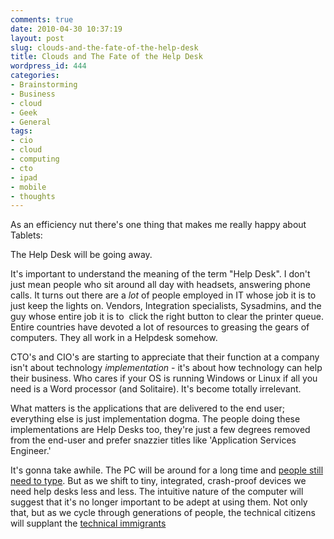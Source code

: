 ```yaml
---
comments: true
date: 2010-04-30 10:37:19
layout: post
slug: clouds-and-the-fate-of-the-help-desk
title: Clouds and The Fate of the Help Desk
wordpress_id: 444
categories:
- Brainstorming
- Business
- cloud
- Geek
- General
tags:
- cio
- cloud
- computing
- cto
- ipad
- mobile
- thoughts
---
```


As an efficiency nut there's one thing that makes me really happy about Tablets:

The Help Desk will be going away.

It's important to understand the meaning of the term "Help Desk". I don't just mean people who sit around all day with headsets, answering phone calls. It turns out there are a *lot* of people employed in IT whose job it is to just keep the lights on. Vendors, Integration specialists, Sysadmins, and the guy whose entire job it is to  click the right button to clear the printer queue. Entire countries have devoted a lot of resources to greasing the gears of computers. They all work in a Helpdesk somehow.

CTO's and CIO's are starting to appreciate that their function at a company isn't about technology _implementation_ - it's about how technology can help their business. Who cares if your OS is running Windows or Linux if all you need is a Word processor (and Solitaire). It's become totally irrelevant.

What matters is the applications that are delivered to the end user; everything else is just implementation dogma. The people doing these implementations are Help Desks too, they're just a few degrees removed from the end-user and prefer snazzier titles like 'Application Services Engineer.'

It's gonna take awhile. The PC will be around for a long time and [people still need to type](http://www.ilounge.com/index.php/reviews/entry/apple-ipad-keyboard-dock/). But as we shift to tiny, integrated, crash-proof devices we need help desks less and less. The intuitive nature of the computer will suggest that it's no longer important to be adept at using them. Not only that, but as we cycle through generations of people, the technical citizens will supplant the [technical immigrants](http://en.wikipedia.org/wiki/Baby_boomer)

